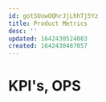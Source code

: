 ```yaml
---
id: gotSUowOQhrJjLhhTj5Yz
title: Product Metrics
desc: ''
updated: 1642430524083
created: 1642430487057
---
```


# KPI's, OPS


